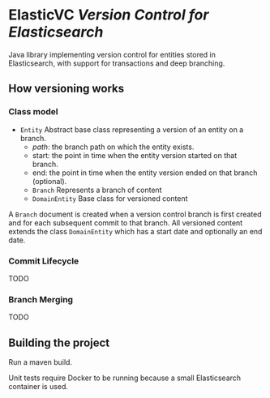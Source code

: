 # ElasticVC _Version Control for Elasticsearch_
Java library implementing version control for entities stored in Elasticsearch, with support for transactions and deep branching.

## How versioning works
### Class model

- `Entity` Abstract base class representing a version of an entity on a branch.
  - _path_: the branch path on which the entity exists. 
  - start: the point in time when the entity version started on that branch.
  - end: the point in time when the entity version ended on that branch (optional).
  - `Branch` Represents a branch of content
  - `DomainEntity` Base class for versioned content


A `Branch` document is created when a version control branch is first created and for each 
subsequent commit to that branch. All versioned content extends the class `DomainEntity` which has a start date and optionally 
an end date.

### Commit Lifecycle
TODO

### Branch Merging
TODO

## Building the project
Run a maven build. 

Unit tests require Docker to be running because a small Elasticsearch container is used.

